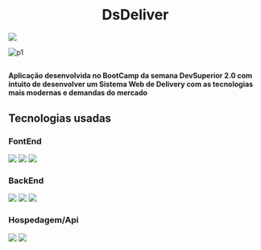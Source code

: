 <h1 align="center">DsDeliver</h2>

![](https://lindson-alves.netlify.app/)

![p1](https://user-images.githubusercontent.com/70860702/110340163-b71a1b80-8007-11eb-9388-a08216b404f4.png)

##

<h4>
   Aplicação desenvolvida no BootCamp da semana DevSuperior 2.0 com intuito de desenvolver um Sistema Web de Delivery com as tecnologias mais modernas e demandas do mercado
  </h4>

<h2>Tecnologias usadas</h2>

<h3>FontEnd</h3>
<img src="https://img.shields.io/badge/React-20232A?style=for-the-badge&logo=react&logoColor=61DAFB" />
<img src="https://img.shields.io/badge/TypeScript-007ACC?style=for-the-badge&logo=typescript&logoColor=white" />
<img src="https://img.shields.io/badge/CSS-239120?&style=for-the-badge&logo=css3&logoColor=white" />



<h3>BackEnd</h3>
<img src="https://img.shields.io/badge/Spring-6DB33F?style=for-the-badge&logo=spring&logoColor=white" />
<img src="https://img.shields.io/badge/PostgreSQL-316192?style=for-the-badge&logo=postgresql&logoColor=white" />
<img src="https://img.shields.io/badge/Java-ED8B00?style=for-the-badge&logo=java&logoColor=white" />


<h3>Hospedagem/Api</h3>
<img src="https://img.shields.io/badge/Netlify-00C7B7?style=for-the-badge&logo=netlify&logoColor=white" />
<img src="https://img.shields.io/badge/Heroku-430098?style=for-the-badge&logo=heroku&logoColor=white" />

